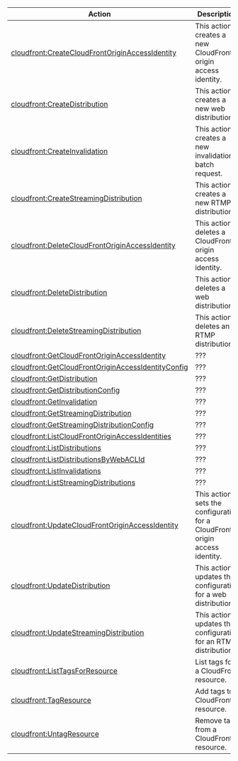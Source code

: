 | Action | Description | Resource | Condition |
| --- | --- | --- | --- |
| [cloudfront:CreateCloudFrontOriginAccessIdentity](http://docs.aws.amazon.com/AmazonCloudFront/latest/APIReference/CreateOAI.html) | This action creates a new CloudFront origin access identity. | * | - |
| [cloudfront:CreateDistribution](http://docs.aws.amazon.com/AmazonCloudFront/latest/APIReference/CreateDistribution.html) | This action creates a new web distribution. | * | - |
| [cloudfront:CreateInvalidation](http://docs.aws.amazon.com/AmazonCloudFront/latest/APIReference/CreateInvalidation.html) | This action creates a new invalidation batch request. | * | - |
| [cloudfront:CreateStreamingDistribution](http://docs.aws.amazon.com/AmazonCloudFront/latest/APIReference/CreateStreamingDistribution.html) | This action creates a new RTMP distribution. | * | - |
| [cloudfront:DeleteCloudFrontOriginAccessIdentity](http://docs.aws.amazon.com/AmazonCloudFront/latest/APIReference/DeleteOAI.html) | This action deletes a CloudFront origin access identity. | * | - |
| [cloudfront:DeleteDistribution](http://docs.aws.amazon.com/AmazonCloudFront/latest/APIReference/DeleteDistribution.html) | This action deletes a web distribution. | * | - |
| [cloudfront:DeleteStreamingDistribution](http://docs.aws.amazon.com/AmazonCloudFront/latest/APIReference/DeleteStreamingDistribution.html) | This action deletes an RTMP distribution. | * | - |
| [cloudfront:GetCloudFrontOriginAccessIdentity](http://docs.aws.amazon.com/AmazonCloudFront/latest/APIReference/GetOAI.html) | ??? | * | - |
| [cloudfront:GetCloudFrontOriginAccessIdentityConfig](http://docs.aws.amazon.com/AmazonCloudFront/latest/APIReference/GetOAIConfig.html) | ??? | * | - |
| [cloudfront:GetDistribution](http://docs.aws.amazon.com/AmazonCloudFront/latest/APIReference/GetDistribution.html) | ??? | * | - |
| [cloudfront:GetDistributionConfig](http://docs.aws.amazon.com/AmazonCloudFront/latest/APIReference/GetConfig.html) | ??? | * | - |
| [cloudfront:GetInvalidation](http://docs.aws.amazon.com/AmazonCloudFront/latest/APIReference/GetInvalidation.html) | ??? | * | - |
| [cloudfront:GetStreamingDistribution](http://docs.aws.amazon.com/AmazonCloudFront/latest/APIReference/GetStreamingDistribution.html) | ??? | * | - |
| [cloudfront:GetStreamingDistributionConfig](http://docs.aws.amazon.com/AmazonCloudFront/latest/APIReference/GetStreamingDistConfig.html) | ??? | * | - |
| [cloudfront:ListCloudFrontOriginAccessIdentities](http://docs.aws.amazon.com/AmazonCloudFront/latest/APIReference/ListOAIs.html) | ??? | * | - |
| [cloudfront:ListDistributions](http://docs.aws.amazon.com/AmazonCloudFront/latest/APIReference/ListDistributions.html) | ??? | * | - |
| [cloudfront:ListDistributionsByWebACLId](https://docs.aws.amazon.com/IAM/latest/UserGuide/list_cloudfront.html) | ??? | * | - |
| [cloudfront:ListInvalidations](http://docs.aws.amazon.com/AmazonCloudFront/latest/APIReference/ListInvalidation.html) | ??? | * | - |
| [cloudfront:ListStreamingDistributions](http://docs.aws.amazon.com/AmazonCloudFront/latest/APIReference/ListStreamingDistributions.html) | ??? | * | - |
| [cloudfront:UpdateCloudFrontOriginAccessIdentity](http://docs.aws.amazon.com/AmazonCloudFront/latest/APIReference/PutOAIConfig.html) | This action sets the configuration for a CloudFront origin access identity. | * | - |
| [cloudfront:UpdateDistribution](http://docs.aws.amazon.com/AmazonCloudFront/latest/APIReference/PutConfig.html) | This action updates the configuration for a web distribution. | * | - |
| [cloudfront:UpdateStreamingDistribution](http://docs.aws.amazon.com/AmazonCloudFront/latest/APIReference/PutStreamingDistConfig.html) | This action updates the configuration for an RTMP distribution. | * | - |
| [cloudfront:ListTagsForResource](https://docs.aws.amazon.com/cloudfront/latest/APIReference/API_ListTagsForResource.html) | List tags for a CloudFront resource. | * | - |
| [cloudfront:TagResource](https://docs.aws.amazon.com/cloudfront/latest/APIReference/API_TagResource.html) | Add tags to a CloudFront resource. | * | - |
| [cloudfront:UntagResource](https://docs.aws.amazon.com/cloudfront/latest/APIReference/API_UntagResource.html) | Remove tags from a CloudFront resource. | * | - |

